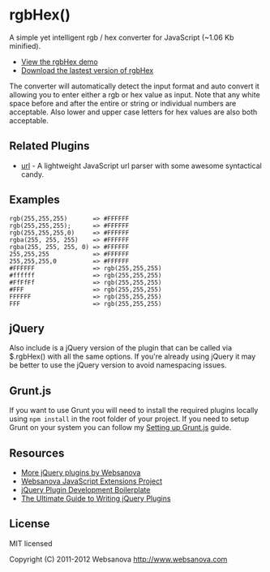 # rgbHex()

A simple yet intelligent rgb / hex converter for JavaScript (~1.06 Kb minified).

* [View the rgbHex demo](http://rgbhex.websanova.com)
* [Download the lastest version of rgbHex](https://github.com/websanova/rgbHex/tags)

The converter will automatically detect the input format and auto convert it allowing you to enter either a rgb or hex value as input.  Note that any white space before and after the entire or string or individual numbers are acceptable.  Also lower and upper case letters for hex values are also both acceptable.

## Related Plugins

* [url](https://github.com/websanova/js-url) - A lightweight JavaScript url parser with some awesome syntactical candy.


## Examples

```
rgb(255,255,255)       => #FFFFFF
rgb(255,255,255);      => #FFFFFF
rgb(255,255,255,0)     => #FFFFFF
rgba(255, 255, 255)    => #FFFFFF
rgba(255, 255, 255, 0) => #FFFFFF
255,255,255            => #FFFFFF
255,255,255,0          => #FFFFFF
#FFFFFF                => rgb(255,255,255)
#ffffff                => rgb(255,255,255)
#FfFfFf                => rgb(255,255,255)
#FFF                   => rgb(255,255,255)
FFFFFF                 => rgb(255,255,255)
FFF                    => rgb(255,255,255)
```

## jQuery

Also include is a jQuery version of the plugin that can be called via $.rgbHex() with all the same options.  If you're already using jQuery it may be better to use the jQuery version to avoid namespacing issues.


## Grunt.js

If you want to use Grunt you will need to install the required plugins locally using `npm install` in the root folder of your project.  If you need to setup Grunt on your system you can follow my [Setting up Grunt.js](http://www.websanova.com/blog/javascript/how-to-setup-grunt) guide.


## Resources

* [More jQuery plugins by Websanova](http://websanova.com/plugins)
* [Websanova JavaScript Extensions Project](http://websanova.com/extensions)
* [jQuery Plugin Development Boilerplate](http://wboiler.websanova.com)
* [The Ultimate Guide to Writing jQuery Plugins](http://www.websanova.com/blog/jquery/the-ultimate-guide-to-writing-jquery-plugins)


## License

MIT licensed

Copyright (C) 2011-2012 Websanova http://www.websanova.com